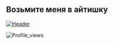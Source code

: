 ## Возьмите меня в айтишку

[![Header](https://github.com/user-attachments/assets/907a870f-1216-4e1a-a081-c4d7de6a9406)](https://web.telegram.org/k/#@MariaKourskaya)

![Profile_views](https://komarev.com/ghpvc/?username=MariaEgorova421&color=ff69b4&style=for-the-badge)


<!--
**MariaEgorova421/MariaEgorova421** is a ✨ _special_ ✨ repository because its `README.md` (this file) appears on your GitHub profile.

Here are some ideas to get you started:

- 🔭 I’m currently working on ...
- 🌱 I’m currently learning ...
- 👯 I’m looking to collaborate on ...
- 🤔 I’m looking for help with ...
- 💬 Ask me about ...
- 📫 How to reach me: ...
- 😄 Pronouns: ...
- ⚡ Fun fact: ...
-->
